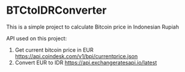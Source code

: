 # BTCtoIDRConverter
This is a simple project to calculate Bitcoin price in Indonesian Rupiah

API used on this project:
1. Get current bitcoin price in EUR
   https://api.coindesk.com/v1/bpi/currentprice.json
2. Convert EUR to IDR
   https://api.exchangeratesapi.io/latest
